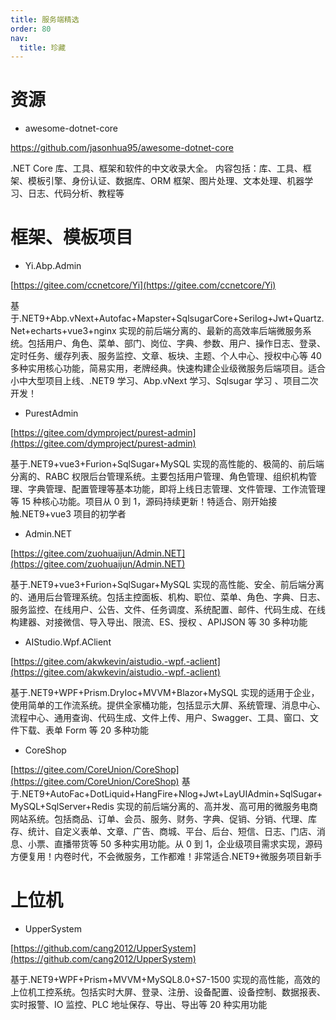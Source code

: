 ```yaml
---
title: 服务端精选
order: 80
nav:
  title: 珍藏
---
```


# 资源

- awesome-dotnet-core

https://github.com/jasonhua95/awesome-dotnet-core

.NET Core 库、工具、框架和软件的中文收录大全。 内容包括：库、工具、框架、模板引擎、身份认证、数据库、ORM 框架、图片处理、文本处理、机器学习、日志、代码分析、教程等

# 框架、模板项目

- Yi.Abp.Admin

[https://gitee.com/ccnetcore/Yi](https://gitee.com/ccnetcore/Yi)

基于.NET9+Abp.vNext+Autofac+Mapster+SqlsugarCore+Serilog+Jwt+Quartz.Net+echarts+vue3+nginx 实现的前后端分离的、最新的高效率后端微服务系统。包括用户、角色、菜单、部门、岗位、字典、参数、用户、操作日志、登录、定时任务、缓存列表、服务监控、文章、板块、主题、个人中心、授权中心等 40 多种实用核心功能，简易实用，老牌经典。快速构建企业级微服务后端项目。适合小中大型项目上线、.NET9 学习、Abp.vNext 学习、Sqlsugar 学习 、项目二次开发！

- PurestAdmin

[https://gitee.com/dymproject/purest-admin](https://gitee.com/dymproject/purest-admin)

基于.NET9+vue3+Furion+SqlSugar+MySQL 实现的高性能的、极简的、前后端分离的、RABC 权限后台管理系统。主要包括用户管理、角色管理、组织机构管理、字典管理、配置管理等基本功能，即将上线日志管理、文件管理、工作流管理等 15 种核心功能。项目从 0 到 1，源码持续更新！特适合、刚开始接触.NET9+vue3 项目的初学者

- Admin.NET

[https://gitee.com/zuohuaijun/Admin.NET](https://gitee.com/zuohuaijun/Admin.NET)

基于.NET9+vue3+Furion+SqlSugar+MySQL 实现的高性能、安全、前后端分离的、通用后台管理系统。包括主控面板、机构、职位、菜单、角色、字典、日志、服务监控、在线用户、公告、文件、任务调度、系统配置、邮件、代码生成、在线构建器、对接微信、导入导出、限流、ES、授权 、APIJSON 等 30 多种功能

- AIStudio.Wpf.AClient

[https://gitee.com/akwkevin/aistudio.-wpf.-aclient](https://gitee.com/akwkevin/aistudio.-wpf.-aclient)

基于.NET9+WPF+Prism.DryIoc+MVVM+Blazor+MySQL 实现的适用于企业，使用简单的工作流系统。提供全家桶功能，包括显示大屏、系统管理、消息中心、流程中心、通用查询、代码生成、文件上传、用户、Swagger、工具、窗口、文件下载、表单 Form 等 20 多种功能

- CoreShop

[https://gitee.com/CoreUnion/CoreShop](https://gitee.com/CoreUnion/CoreShop)
基于.NET9+AutoFac+DotLiquid+HangFire+Nlog+Jwt+LayUIAdmin+SqlSugar+MySQL+SqlServer+Redis 实现的前后端分离的、高并发、高可用的微服务电商网站系统。包括商品、订单、会员、服务、财务、字典、促销、分销、代理、库存、统计、自定义表单、文章、广告、商城、平台、后台、短信、日志、门店、消息、小票、直播带货等 50 多种实用功能。从 0 到 1，企业级项目需求实现，源码方便复用！内卷时代，不会微服务，工作都难！非常适合.NET9+微服务项目新手

# 上位机

- UpperSystem

[https://github.com/cang2012/UpperSystem](https://github.com/cang2012/UpperSystem)

基于.NET9+WPF+Prism+MVVM+MySQL8.0+S7-1500 实现的高性能，高效的上位机工控系统。包括实时大屏、登录、注册、设备配置、设备控制、数据报表、实时报警、IO 监控、PLC 地址保存、导出、导出等 20 种实用功能
